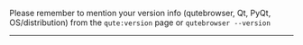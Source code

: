 Please remember to mention your version info (qutebrowser, Qt, PyQt,
OS/distribution) from the `qute:version` page or `qutebrowser --version`

---
